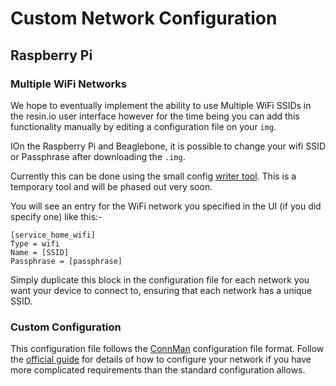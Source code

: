 # Custom Network Configuration

## Raspberry Pi

### Multiple WiFi Networks

We hope to eventually implement the ability to use Multiple WiFi SSIDs in the resin.io user interface however for the time being you can add this functionality manually by editing a configuration file on your `img`.

IOn the Raspberry Pi and Beaglebone, it is possible to change your wifi SSID or Passphrase after downloading the `.img`. 

Currently this can be done using the small config [writer tool](https://github.com/petrosagg/resin-net-config). This is a temporary tool and will be phased out very soon.

You will see an entry for the WiFi network you specified in the UI (if you did specify one) like this:-

```
[service_home_wifi]
Type = wifi
Name = [SSID]
Passphrase = [passphrase]
```

Simply duplicate this block in the configuration file for each network you want your device to connect to, ensuring that each network has a unique SSID.

### Custom Configuration

This configuration file follows the [ConnMan][connman] configuration file format. Follow the [official guide][connman-format] for details of how to configure your network if you have more complicated requirements than the standard configuration allows.

[connman]:http://en.wikipedia.org/wiki/ConnMan
[connman-format]:http://git.kernel.org/cgit/network/connman/connman.git/tree/doc/config-format.txt
